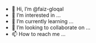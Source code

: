 - 👋 Hi, I’m @faiz-gloqal
- 👀 I’m interested in ...
- 🌱 I’m currently learning ...
- 💞️ I’m looking to collaborate on ...
- 📫 How to reach me ...

<!---
faiz-gloqal/faiz-gloqal is a ✨ special ✨ repository because its `README.md` (this file) appears on your GitHub profile.
You can click the Preview link to take a look at your changes.
--->
